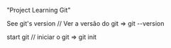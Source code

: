 "Project Learning Git"

See git's version // Ver a versão do git => git --version

start git // iniciar o git => git init

